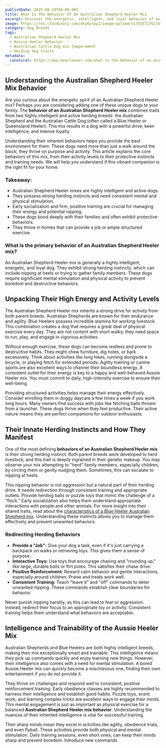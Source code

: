 ```yaml
---
publishDate: 2025-08-20T00:00:00Z
title: What Is The Behavior Of An Australian Shepherd Heeler Mix
excerpt: Discover the energetic, intelligent, and loyal behavior of an Australian Shepherd Heeler mix. Learn about their traits and needs.
image: https://res.cloudinary.com/dky6urpy2/image/upload/v1755572762/blog_image_1755572761_rgyw7c.webp
category: Dog Breeds
tags:
  - Australian Shepherd Heeler Mix
  - Aussie Heeler behavior
  - Australian Cattle Dog mix temperament
  - Herding dog traits
metadata:
  canonical: https://www.beacleaner.com/what-is-the-behavior-of-an-australian-shepherd-heeler-mix
---
```


## Understanding the Australian Shepherd Heeler Mix Behavior

Are you curious about the energetic spirit of an Australian Shepherd Heeler mix? Perhaps you are considering adding one of these unique dogs to your family. The **behavior of an Australian Shepherd Heeler mix** combines traits from two highly intelligent and active herding breeds: the Australian Shepherd and the Australian Cattle Dog (often called a Blue Heeler or Queensland Heeler). This mix results in a dog with a powerful drive, keen intelligence, and intense loyalty.

Understanding their inherent behaviors helps you provide the best environment for them. These dogs need more than just a walk around the block; they thrive on purpose and activity. This article explains the core behaviors of this mix, from their activity levels to their protective instincts and training needs. We will help you understand if this vibrant companion is the right fit for your home.

### Takeaway:
*   Australian Shepherd Heeler mixes are highly intelligent and active dogs.
*   They possess strong herding instincts and need consistent mental and physical stimulation.
*   Early socialization and firm, positive training are crucial for managing their energy and potential nipping.
*   These dogs bond deeply with their families and often exhibit protective behaviors.
*   They thrive in homes that can provide a job or ample structured exercise.

### What is the primary behavior of an Australian Shepherd Heeler mix?

An Australian Shepherd Heeler mix is generally a highly intelligent, energetic, and loyal dog. They exhibit strong herding instincts, which can include nipping at heels or trying to gather family members. These dogs require significant mental stimulation and physical activity to prevent boredom and destructive behaviors.

## Unpacking Their High Energy and Activity Levels

The Australian Shepherd Heeler mix inherits a strong drive for activity from both parent breeds. Australian Shepherds are known for their endurance and agility. Blue Heelers possess incredible stamina for working livestock. This combination creates a dog that requires a great deal of physical exercise every day. They are not content with short walks; they need space to run, play, and engage in vigorous activities.

Without enough exercise, these dogs can become restless and prone to destructive habits. They might chew furniture, dig holes, or bark excessively. Think about activities like long hikes, running alongside a bicycle, or playing fetch for extended periods. Agility training or canine sports are also excellent ways to channel their boundless energy. A consistent outlet for their energy is key to a happy and well-behaved Aussie Heeler mix. You must commit to daily, high-intensity exercise to ensure their well-being.

Providing structured activities helps manage their energy effectively. Consider enrolling them in doggy daycare a few times a week if you work long hours. Many owners find success with jobs like fetching balls thrown from a launcher. These dogs thrive when they feel productive. Their active nature means they are perfect companions for outdoor enthusiasts.

## Their Innate Herding Instincts and How They Manifest

One of the most defining **behaviors of an Australian Shepherd Heeler mix** is their strong herding instinct. Both parent breeds were developed to herd livestock, and this trait is deeply ingrained in their genetic makeup. You may observe your mix attempting to "herd" family members, especially children, by circling them or gently nudging them. Sometimes, this can escalate to nipping at heels.

This nipping behavior is not aggression but a natural part of their herding drive. It needs redirection through consistent training and appropriate outlets. Provide herding balls or puzzle toys that mimic the challenge of a "flock." Early socialization also helps them understand appropriate interactions with people and other animals. For more insight into their shared traits, read about the [characteristics of a Blue Heeler Australian Shepherd mix](https://beacleaner.com/what-are-the-characteristics-of-a-blue-heeler-australian-shepherd-mix). Understanding these instincts allows you to manage them effectively and prevent unwanted behaviors.

### Redirecting Herding Behaviors
*   **Provide a "Job":** Give your dog a task, even if it's just carrying a backpack on walks or retrieving toys. This gives them a sense of purpose.
*   **Interactive Toys:** Use toys that encourage chasing and "rounding up," like large, durable balls or flirt poles. This satisfies their chase drive.
*   **Positive Reinforcement:** Reward calm behavior and gentle interactions, especially around children. Praise and treats work well.
*   **Consistent Training:** Teach "leave it" and "off" commands to deter unwanted nipping. These commands establish clear boundaries for behavior.

Never punish nipping harshly, as this can lead to fear or aggression. Instead, redirect their focus to an appropriate toy or activity. Consistent training helps them understand what behaviors are acceptable.

## Intelligence and Trainability of the Aussie Heeler Mix

Australian Shepherds and Blue Heelers are both highly intelligent breeds, making their mix exceptionally smart and trainable. This intelligence means they pick up commands quickly and enjoy learning new things. However, their intelligence also comes with a need for mental stimulation. A bored Aussie Heeler mix can quickly become a mischievous one, finding their own entertainment if you do not provide it.

They thrive on challenges and respond well to consistent, positive reinforcement training. Early obedience classes are highly recommended to harness their intelligence and establish good habits. Puzzle toys, scent work, and learning complex tricks are excellent ways to engage their minds. This mental engagement is just as important as physical exercise for a balanced **Australian Shepherd Heeler mix behavior**. Understanding the nuances of their inherited intelligence is vital for successful training.

Their sharp minds mean they excel in activities like agility, obedience trials, and even flyball. These activities provide both physical and mental stimulation. Daily training sessions, even short ones, can keep their minds sharp and prevent boredom. Introduce new commands